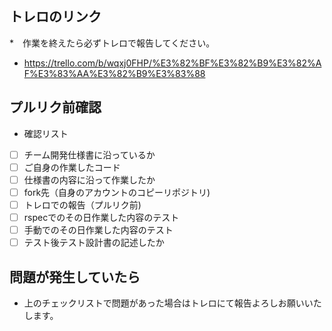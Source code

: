 ## トレロのリンク
*　作業を終えたら必ずトレロで報告してください。

* https://trello.com/b/wqxj0FHP/%E3%82%BF%E3%82%B9%E3%82%AF%E3%83%AA%E3%82%B9%E3%83%88

## プルリク前確認

* 確認リスト
- [ ] チーム開発仕様書に沿っているか
- [ ] ご自身の作業したコード
- [ ] 仕様書の内容に沿って作業したか
- [ ] fork先（自身のアカウントのコピーリポジトリ)
- [ ] トレロでの報告（プルリク前)
- [ ] rspecでのその日作業した内容のテスト
- [ ] 手動でのその日作業した内容のテスト
- [ ] テスト後テスト設計書の記述したか
## 問題が発生していたら

* 上のチェックリストで問題があった場合はトレロにて報告よろしお願いいたします。

